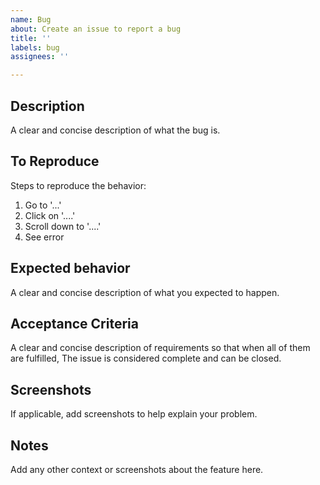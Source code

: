```yaml
---
name: Bug
about: Create an issue to report a bug
title: ''
labels: bug
assignees: ''

---
```


## Description
A clear and concise description of what the bug is.

## To Reproduce
Steps to reproduce the behavior:
1. Go to '...'
2. Click on '....'
3. Scroll down to '....'
4. See error

## Expected behavior
A clear and concise description of what you expected to happen.

## Acceptance Criteria
A clear and concise description of requirements so that when all of them are fulfilled, The issue is considered complete and can be closed.

## Screenshots
If applicable, add screenshots to help explain your problem.

## Notes
Add any other context or screenshots about the feature here.

